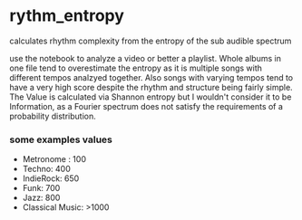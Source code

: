 # rythm_entropy
calculates rhythm complexity from the entropy of the sub audible spectrum

use the notebook to analyze a video or better a playlist. Whole albums in one file tend to overestimate the entropy as it is multiple songs with different tempos analzyed together. Also songs with varying tempos tend to have a very high score despite the rhythm and structure being fairly simple. The Value is calculated via Shannon entropy but I wouldn't consider it to be Information, as a Fourier spectrum does not satisfy the requirements of a probability distribution.
### some examples values
* Metronome : 100
* Techno: 400
* IndieRock: 650
* Funk: 700
* Jazz: 800
* Classical Music: >1000 
